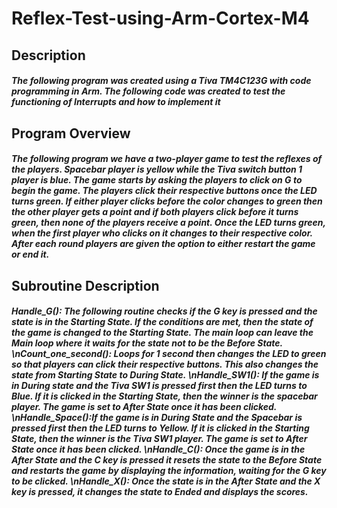 # Reflex-Test-using-Arm-Cortex-M4
## Description
##### The following program was created using a Tiva TM4C123G with code programming in Arm. The following code was created to test the functioning of Interrupts and how to implement it
## Program Overview 
##### The following program we have a two-player game to test the reflexes of the players. Spacebar player is yellow while the Tiva switch button 1 player is blue. The game starts by asking the players to click on G to begin the game. The players click their respective buttons once the LED turns green. If either player clicks before the color changes to green then the other player gets a point and if both players click before it turns green, then none of the players receive a point. Once the LED turns green, when the first player who clicks on it changes to their respective color. After each round players are given the option to either restart the game or end it.
## Subroutine Description
##### Handle_G(): The following routine checks if the G key is pressed and the state is in the Starting State. If the conditions are met, then the state of the game is changed to the Starting State. The main loop can leave the Main loop where it waits for the state not to be the Before State. \nCount_one_second(): Loops for 1 second then changes the LED to green so that players can click their respective buttons. This also changes the state from Starting State to During State. \nHandle_SW1(): If the game is in During state and the Tiva SW1 is pressed first then the LED turns to Blue. If it is clicked in the Starting State, then the winner is the spacebar player. The game is set to After State once it has been clicked. \nHandle_Space():If the game is in During State and the Spacebar is pressed first then the LED turns to Yellow. If it is clicked in the Starting State, then the winner is the Tiva SW1 player. The game is set to After State once it has been clicked. \nHandle_C(): Once the game is in the After State and the C key is pressed it resets the state to the Before State and restarts the game by displaying the information, waiting for the G key to be clicked. \nHandle_X(): Once the state is in the After State and the X key is pressed, it changes the state to Ended and displays the scores.
